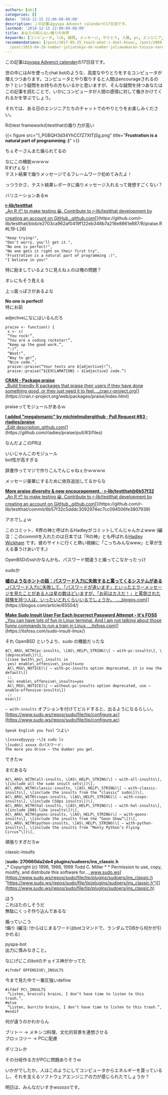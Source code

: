 ```yaml
---
authors: [aki]
categories: []
date: '2018-12-15 22:06:00-08:00'
description: この記事はpyspa Advenct calenderの17日目です。
lastmod: '2018-12-15 22:06:00-08:00'
title: あなたの知らない煽りの世界
keywords: [コンピュータ, lib, 疑問, メッセージ, やりとり, 人間, pc, エンジニア, github, 連想]
recommendations: [/post/2017-05-25_teach-what-i-dont-know/, /post/2008-06-01-nantoiunu-li-noren/,
  /post/2015-04-26-number-juliatokyo-de-number-juliawakaran-toiuza-narepozitoriwoli-tetahua-wositara-julia-dot-tokyo-gadekiteta/]
---
```


この記事は[pyspa Advenct calender](https://adventar.org/calendars/3018)の17日目です。

世の中にはAIを使ったchat botのような、高度なやりとりをするコンピュータが増えつつあります。コンピュータとやり取りすると人間はencourageされるのか？という疑問をお持ちの方もいるかと思いますが、そんな疑問を持つあなたはこの記事を読むことで、いかにコンピュータが人間の感情に対して働きかけてくれるかを学ぶでしょう。

それでは、ある日のエンジニアたちのチャットでのやりとりをお楽しみください。

Rのtest frameworkのtestthatの煽り力が高い

{{< figure src="1_PGBQH3d34YhCCfZ7XtTjSg.png" title="**Frustration is a natural part of programming :)**" >}}

ちぇぞーさんまた煽られてるの

なにこの機能ｗｗｗｗ  
Rすげぇな！  
テスト結果で煽りメッセージでるフレームワーク初めてみたよ！

っつうかさ、テスト結果レポータに煽りメッセージ入れるって発想すごくない？

バリエーションあるw

[**r-lib/testthat**  
_An R 📦 to make testing 😀. Contribute to r-lib/testthat development by creating an account on GitHub._github.com](https://github.com/r-lib/testthat/blob/e2703ca962af0419f122eb348b7a216e8861e887/R/praise.R#L19-L26 "https://github.com/r-lib/testthat/blob/e2703ca962af0419f122eb348b7a216e8861e887/R/praise.R#L19-L26")[](https://github.com/r-lib/testthat/blob/e2703ca962af0419f122eb348b7a216e8861e887/R/praise.R#L19-L26)

```
"Keep trying!",  
"Don't worry, you'll get it.",  
"No one is perfect!",  
"No one gets it right on their first try",  
"Frustration is a natural part of programming :)",  
"I believe in you!"
```

特に励ましているように見えねぇのは俺の問題？

オレにもそう見える

上っ面っぽさがあるよな

**No one is perfect!**  
特にお前

adjectiveになにはいるんだろ

```
praise <- function() {  
 x <- c(  
 “You rock!”,  
 “You are a coding rockstar!”,  
 “Keep up the good work.”,  
 “:)”,  
 “Woot!”,  
 “Way to go!”,  
 “Nice code.”,  
 praise::praise(“Your tests are ${adjective}!”),  
 praise::praise(“${EXCLAMATION} — ${adjective} code.”)
```

[**CRAN - Package praise**  
_Build friendly R packages that praise their users if they have done something good, or they just need it to feel…_cran.r-project.org](https://cran.r-project.org/web/packages/praise/index.html "https://cran.r-project.org/web/packages/praise/index.html")[](https://cran.r-project.org/web/packages/praise/index.html)

praiseってモジュールがあるｗ

[**I added "megalomanic" by michielmuliergithub · Pull Request #83 · rladies/praise**  
_Edit description_github.com](https://github.com/rladies/praise/pull/83/files "https://github.com/rladies/praise/pull/83/files")[](https://github.com/rladies/praise/pull/83/files)

なんだよこのPRは

いいじゃんこのモジュール  
bot性が高すぎる

辞書作ってマジで作りこんでんじゃねぇかｗｗｗｗ

メッセージ豪華にするために依存追加してるからな

[**More praise diversity & new encouragement. · r-lib/testthat@6b57f32**  
_An R 📦 to make testing 😀. Contribute to r-lib/testthat development by creating an account on GitHub._github.com](https://github.com/r-lib/testthat/commit/6b57f32c5dddc3092974ec7cc094506fe3807939 "https://github.com/r-lib/testthat/commit/6b57f32c5dddc3092974ec7cc094506fe3807939")[](https://github.com/r-lib/testthat/commit/6b57f32c5dddc3092974ec7cc094506fe3807939)

アホでしょｗ

このコミット、R界の神と呼ばれるHadleyがコミットしてんじゃんかよwww (編注：このcommitを入れたのは日本では「Rの神」とも呼ばれる[Hadley Wickham](http://hadley.nz/) です。彼のサイトに行くと熱い視線に「こっちみんなwww」と草が生える事うけあいです。)

OpenBSDのsshかなんかも、パスワード間違うと煽ってこなかったっけ

sudoか

[**嘘のようなホントの話：パスワード入力に失敗すると罵ってくるシステムがある**  
_パスワード入力に失敗して、「パスワードが違います」といったエラーメッセージを見たことがある人は星の数ほどいますが、「お前はカスだ！」と罵倒された経験を持つ人は、いったいどれくらいいるでしょうか。 ..._blogos.com](https://blogos.com/article/65504/ "https://blogos.com/article/65504/")[](https://blogos.com/article/65504/)

[**Make Sudo Insult User For Each Incorrect Password Attempt - It's FOSS**  
_You can have lots of fun in Linux terminal. And I am not talking about those funny commands to run a train in Linux…_itsfoss.com](https://itsfoss.com/sudo-insult-linux/ "https://itsfoss.com/sudo-insult-linux/")[](https://itsfoss.com/sudo-insult-linux/)

それ OpenBSD というより、sudo の機能だったな

```
AC\_ARG\_WITH(pc-insults, \[AS\_HELP\_STRING(\[ — with-pc-insults\], \[deprecated\])\],  
\[case $with\_pc\_insults in  
 yes) enable\_offensive\_insults=no  
 AC\_MSG\_NOTICE(\[ — with-pc-insults option deprecated, it is now the default\])  
 ;;  
 no) enable\_offensive\_insults=yes  
 AC\_MSG\_NOTICE(\[ — without-pc-insults option deprecated, use — enable-offensive-insults\])  
 ;;  
esac\])
```

`— with-insults` オプションを付けてビルドすると、出るようになるらしい。  
[https://www.sudo.ws/repos/sudo/file/tip/configure.ac](https://www.sudo.ws/repos/sudo/file/tip/configure.ac)

`Speak English you fool` つよい

```
\[xxxxx@yyyyy ~\]$ sudo ls  
\[sudo\] xxxxx のパスワード:  
The more you drive — the dumber you get.
```

できたｗ

まだあるな

```
AC\_ARG\_WITH(all-insults, \[AS\_HELP\_STRING(\[ — with-all-insults\], \[include all the sudo insult sets\])\],  
AC\_ARG\_WITH(classic-insults, \[AS\_HELP\_STRING(\[ — with-classic-insults\], \[include the insults from the “classic” sudo\])\],  
AC\_ARG\_WITH(csops-insults, \[AS\_HELP\_STRING(\[ — with-csops-insults\], \[include CSOps insults\])\],  
AC\_ARG\_WITH(hal-insults, \[AS\_HELP\_STRING(\[ — with-hal-insults\], \[include 2001-like insults\])\],  
AC\_ARG\_WITH(goons-insults, \[AS\_HELP\_STRING(\[ — with-goons-insults\], \[include the insults from the “Goon Show”\])\],  
AC\_ARG\_WITH(python-insults, \[AS\_HELP\_STRING(\[ — with-python-insults\], \[include the insults from “Monty Python’s Flying Circus”\])\],
```

頑張りすぎだろw

classic-insults

[**sudo: 270660da2de4 plugins/sudoers/ins\_classic.h**  
_\* Copyright (c) 1996, 1998, 1999 Todd C. Miller \* \* Permission to use, copy, modify, and distribute this software for…_www.sudo.ws](https://www.sudo.ws/repos/sudo/file/tip/plugins/sudoers/ins_classic.h "https://www.sudo.ws/repos/sudo/file/tip/plugins/sudoers/ins_classic.h")[](https://www.sudo.ws/repos/sudo/file/tip/plugins/sudoers/ins_classic.h)

ほう  
これはたのしそうだ  
無駄にくっそ作り込んであるな

煽っていこう  
!煽り (編注: !からはじまるワードはbotコマンドで、ランダムでDBから何かが引かれる)

pyspa-bot  
出力に慎みなきこと。

なにげにこのbotのチョイス神がかってた

```
#ifndef OFFENSIVE\_INSULTS
```

今まで見た中で一番圧強いdefine

```
#ifdef PC\_INSULTS  
 “Listen, broccoli brains, I don’t have time to listen to this trash.”,  
#else  
 “Listen, burrito brains, I don’t have time to listen to this trash.”,  
#endif
```

何が違うのかわからん

ブリトー → メキシコ料理、文化的背景を連想させる  
ブロッコリー → PCに配慮

ポリコレか

その分岐作る方がPCに問題ありそうｗ

いかがでしたか。人はこのようにしてコンピュータからエネルギーを貰っているし、それを支えるソフトウェアエンジニアの力が感じられたでしょうか？

明日は、みんなだいすきwozozoです。